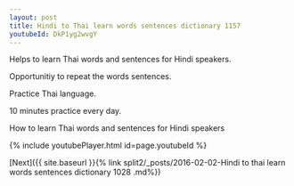```yaml
---
layout: post
title: Hindi to Thai learn words sentences dictionary 1157 
youtubeId: DkP1yg2wvgY
---
```

 
 
Helps to learn Thai words and sentences for Hindi speakers.

Opportunitiy to repeat the words sentences. 

Practice Thai language. 
 
10 minutes practice every day. 
 
How to learn Thai words and sentences for Hindi speakers 
 
{% include youtubePlayer.html id=page.youtubeId %}
 
 
[Next]({{ site.baseurl }}{% link  split2/_posts/2016-02-02-Hindi to thai learn words sentences dictionary 1028 .md%})
 

